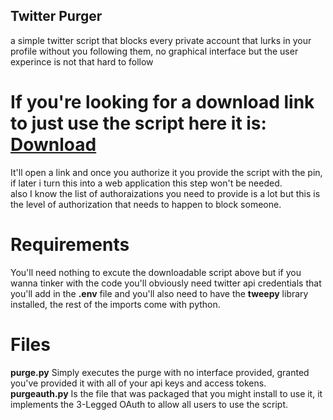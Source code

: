 ## Twitter Purger
a simple twitter script that blocks every private account that lurks in your profile without you following them, no graphical interface but the user experince is not that hard to follow  
# If you're looking for a download link to just use the script here it is: [Download](https://mohanedattef.github.io/Twitter-Purge/purge.rar)  
It'll open a link and once you authorize it you provide the script with the pin, if later i turn this into a web application this step won't be needed.  
also I know the list of authoraizations you need to provide is a lot but this is the level of authorization that needs to happen to block someone.  
# Requirements 
You'll need nothing to excute the downloadable script above but if you wanna tinker with the code you'll obviously need twitter api credentials that you'll add in the **.env** file and you'll also need to have the **tweepy** library installed, the rest of the imports come with python.

# Files
**purge.py** Simply executes the purge with no interface provided, granted you've provided it with all of your api keys and access tokens.  
**purgeauth.py** Is the file that was packaged that you might install to use it, it implements the  3-Legged OAuth to allow all users to use the script.   
